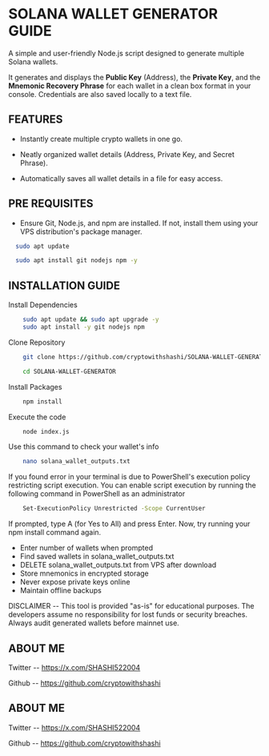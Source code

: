 # SOLANA WALLET GENERATOR GUIDE

A simple and user-friendly Node.js script designed to generate multiple Solana wallets.

It generates and displays the **Public Key** (Address), the **Private Key**, and the **Mnemonic Recovery Phrase** for each wallet in a clean box format in your console. Credentials are also saved locally to a text file.


## FEATURES



 - Instantly create multiple crypto wallets in one go.

 - Neatly organized wallet details (Address, Private Key, and Secret Phrase).

 - Automatically saves all wallet details in a file for easy access.
## PRE REQUISITES

 - Ensure Git, Node.js, and npm are installed. If not, install them using your VPS distribution's package manager.

```bash
  sudo apt update
```
```bash
  sudo apt install git nodejs npm -y
```

## INSTALLATION GUIDE

Install Dependencies
```bash
    sudo apt update && sudo apt upgrade -y
    sudo apt install -y git nodejs npm
```
Clone Repository
```bash
    git clone https://github.com/cryptowithshashi/SOLANA-WALLET-GENERATOR.git
```
```bash
    cd SOLANA-WALLET-GENERATOR
```

Install Packages
```bash
    npm install
```
Execute the code
```bash
    node index.js
```
Use this command to check your wallet's info
```bash
    nano solana_wallet_outputs.txt
```

If you found error in your terminal is due to PowerShell's execution policy restricting script execution. You can enable script execution by running the following command in PowerShell as an administrator
```bash
    Set-ExecutionPolicy Unrestricted -Scope CurrentUser

```
If prompted, type A (for Yes to All) and press Enter. Now, try running your npm install command again.

- Enter number of wallets when prompted
- Find saved wallets in solana_wallet_outputs.txt
- DELETE solana_wallet_outputs.txt from VPS after download
- Store mnemonics in encrypted storage
- Never expose private keys online
- Maintain offline backups

DISCLAIMER -- This tool is provided "as-is" for educational purposes. The developers assume no responsibility for lost funds or security breaches. Always audit generated wallets before mainnet use.


## ABOUT ME

Twitter -- https://x.com/SHASHI522004

Github -- https://github.com/cryptowithshashi


## ABOUT ME

Twitter -- https://x.com/SHASHI522004

Github -- https://github.com/cryptowithshashi

